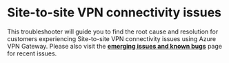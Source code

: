 ﻿<properties
    pageTitle="TSG Summary: Site-to-site VPN connectivity issues"
    description="TSG Summary: Site-to-site VPN connectivity issues"
    service="microsoft.network"
    resource="vpnGateways"
    authors="JRMayberry"
    ms.author="rimayber"
    displayOrder=""
    selfHelpType="TSG_Description"
    supportTopicIds="32591158,32584882,32584881"
    resourceTags=""
    productPesIds=""
    cloudEnvironments="public"
    articleId="308d35e1-64b8-4bd4-bceb-45da201e2f70"
    ownershipId="CloudNet_AzureVPNGateway"
/>

# Site-to-site VPN connectivity issues

This troubleshooter will guide you to find the root cause and resolution for customers experiencing Site-to-site VPN connectivity issues using Azure VPN Gateway. Please also visit the **[emerging issues and known bugs](https://supportability.visualstudio.com/AzureNetworking/_wiki/wikis/Wiki/254656/Site-to-Site?anchor=active-site-to-site-work-items)** page for recent issues.
